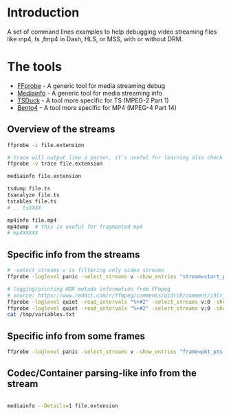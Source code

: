 # Introduction

A set of command lines examples to help debugging video streaming files like mp4, ts ,fmp4 in Dash, HLS, or MSS, with or without DRM.

# The tools

* [FFprobe](https://ffmpeg.org/ffprobe.html) - A generic tool for media streaming debug
* [Mediainfo](https://mediaarea.net/en/MediaInfo) - A generic tool for media streaming info
* [TSDuck](https://tsduck.io/#cmdlist) - A tool more specific for TS (MPEG-2 Part 1)
* [Bento4](https://www.bento4.com/) - A tool more specific for MP4 (MPEG-4 Part 14)


## Overview of the streams

```bash
ffprobe -i file.extension

# trace will output like a parser, it's useful for learning also check container structure such as fragmented mp4, mpegts programs...
ffprobe -v trace file.extension

mediainfo file.extension

tsdump file.ts
tsanalyze file.ts
tstables file.ts
# .. tsXXXX

mp4info file.mp4
mp4dump  # this is useful for fragmented mp4
# mp4XXXXX
```

## Specific info from the streams

```bash
# -select_streams v is filtering only video streams
ffprobe -loglevel panic -select_streams v -show_entries "stream=start_pts,start_time,avg_frame_rate,r_frame_rate,codec_time_base" file.extension

# logging/printing HDR metada information from FFmpeg
# source: https://www.reddit.com/r/ffmpeg/comments/qidrc8/comment/i9lrj9u/?utm_source=reddit&utm_medium=web2x&context=3
ffprobe -loglevel quiet -read_intervals "%+#2" -select_streams v:0 -show_entries side_data "input.mkv" | egrep -m 1 -A 10 'Mastering display metadata' | grep -v 'Mastering display metadata' >/tmp/variables.txt
ffprobe -loglevel quiet -read_intervals "%+#2" -select_streams v:0 -show_entries side_data "input.mkv" | egrep -m 1 -A 2 'Content light level metadata' | grep -v 'Content light level metadata' >>/tmp/variables.txt
cat /tmp/variables.txt
```
## Specific info from some frames

```bash
ffprobe -loglevel panic -select_streams v -show_entries "frame=pkt_pts,pkt_pts_time,pkt_duration,best_effort_timestamp,best_effort_timestamp_time" -read_intervals %+#5
```

## Codec/Container parsing-like info from the stream

```bash

mediainfo --Details=1 file.extension

```
